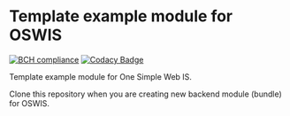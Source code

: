 # Template example module for OSWIS

[![BCH compliance](https://bettercodehub.com/edge/badge/zakjakub/oswis-template-example-bundle?branch=master)](https://bettercodehub.com/)
[![Codacy Badge](https://api.codacy.com/project/badge/Grade/0939c7d2822e4eb68e44a9e2864aeb9f)](https://app.codacy.com/manual/mail_106/oswis-template-example-bundle?utm_source=github.com&utm_medium=referral&utm_content=zakjakub/oswis-template-example-bundle&utm_campaign=Badge_Grade_Dashboard)

Template example module for One Simple Web IS.
 
Clone this repository when you are creating new backend module (bundle) for OSWIS.

